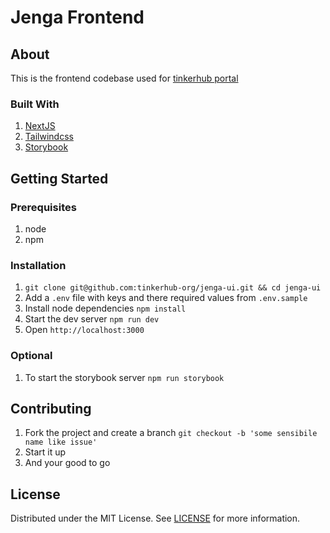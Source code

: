 # Jenga Frontend

## About

This is the frontend codebase used for [tinkerhub portal](https://join.tinkerhub.org/)

### Built With

1. [NextJS]()
2. [Tailwindcss]()
3. [Storybook]()

## Getting Started

### Prerequisites

1. node
2. npm

### Installation

1. `git clone git@github.com:tinkerhub-org/jenga-ui.git && cd jenga-ui`
2. Add a `.env` file with keys and there required values from `.env.sample`
3. Install node dependencies
   `npm install `
4. Start the dev server
   `npm run dev`
5. Open `http://localhost:3000`

### Optional

1. To start the storybook server
   `npm run storybook`

## Contributing

1. Fork the project and create a branch
   `git checkout -b 'some sensibile name like issue'`
2. Start it up
3. And your good to go

## License

Distributed under the MIT License. See [LICENSE](LICENSE) for more information.
